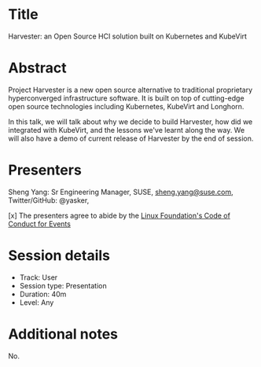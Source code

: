 # Title

Harvester: an Open Source HCI solution built on Kubernetes and KubeVirt

# Abstract

Project Harvester is a new open source alternative to traditional proprietary
hyperconverged infrastructure software. It is built on top of cutting-edge open
source technologies including Kubernetes, KubeVirt and Longhorn.

In this talk, we will talk about why we decide to build Harvester, how did we
integrated with KubeVirt, and the lessons we've learnt along the way. We will
also have a demo of current release of Harvester by the end of session.

# Presenters

Sheng Yang: Sr Engineering Manager, SUSE, sheng.yang@suse.com, Twitter/GitHub: @yasker,

[x] The presenters agree to abide by the
    [Linux Foundation's Code of Conduct for Events](https://events.linuxfoundation.org/about/code-of-conduct/)

# Session details

- Track: User
- Session type: Presentation
- Duration: 40m
- Level: Any

# Additional notes

No.
